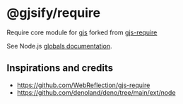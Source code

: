 # @gjsify/require

Require core module for [gjs](https://gitlab.gnome.org/GNOME/gjs) forked from [gjs-require](https://github.com/WebReflection/gjs-require)

See Node.js [globals documentation](https://nodejs.org/api/globals.html).

## Inspirations and credits
 * https://github.com/WebReflection/gjs-require
 * https://github.com/denoland/deno/tree/main/ext/node
